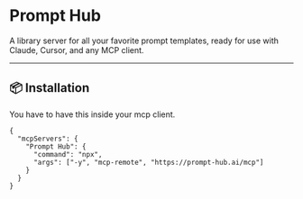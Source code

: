 # Prompt Hub

A library server for all your favorite prompt templates, ready for use with Claude, Cursor, and any MCP client.

---


## 📦 Installation

You have to have this inside your mcp client.
```
{
  "mcpServers": {
    "Prompt Hub": {        
      "command": "npx",
      "args": ["-y", "mcp-remote", "https://prompt-hub.ai/mcp"]    
    }
  }
}
```